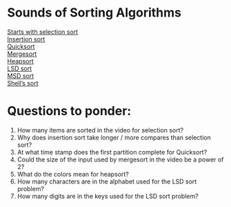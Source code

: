 # Sounds of Sorting Algorithms
[Starts with selection sort](https://www.youtube.com/watch?v=kPRA0W1kECg)   
[Insertion sort](https://www.youtube.com/watch?v=kPRA0W1kECg&t=0m9s)   
[Quicksort](https://www.youtube.com/watch?v=kPRA0W1kECg&t=0m38s)   
[Mergesort](https://www.youtube.com/watch?v=kPRA0W1kECg&t=1m05s)  
[Heapsort](https://www.youtube.com/watch?v=kPRA0W1kECg&t=1m28s)  
[LSD sort](https://www.youtube.com/watch?v=kPRA0W1kECg&t=1m54s)  
[MSD sort](https://www.youtube.com/watch?v=kPRA0W1kECg&t=2m10s)  
[Shell’s sort](https://www.youtube.com/watch?v=kPRA0W1kECg&t=3m37s)   

# Questions to ponder:
1. How many items are sorted in the video for selection sort?
2. Why does insertion sort take longer / more compares than selection sort?
3. At what time stamp does the first partition complete for Quicksort?
4. Could the size of the input used by mergesort in the video be a power of 2?
5. What do the colors mean for heapsort?
6. How many characters are in the alphabet used for the LSD sort problem?
7. How many digits are in the keys used for the LSD sort problem?
